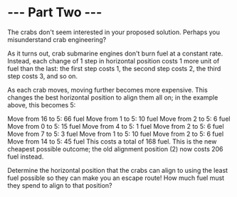 # --- Part Two ---

The crabs don't seem interested in your proposed solution. Perhaps you misunderstand crab engineering?

As it turns out, crab submarine engines don't burn fuel at a constant rate. Instead, each change of 1 step in horizontal position costs 1 more unit of fuel than the last: the first step costs 1, the second step costs 2, the third step costs 3, and so on.

As each crab moves, moving further becomes more expensive. This changes the best horizontal position to align them all on; in the example above, this becomes 5:

Move from 16 to 5: 66 fuel
Move from 1 to 5: 10 fuel
Move from 2 to 5: 6 fuel
Move from 0 to 5: 15 fuel
Move from 4 to 5: 1 fuel
Move from 2 to 5: 6 fuel
Move from 7 to 5: 3 fuel
Move from 1 to 5: 10 fuel
Move from 2 to 5: 6 fuel
Move from 14 to 5: 45 fuel
This costs a total of 168 fuel. This is the new cheapest possible outcome; the old alignment position (2) now costs 206 fuel instead.

Determine the horizontal position that the crabs can align to using the least fuel possible so they can make you an escape route! How much fuel must they spend to align to that position?
